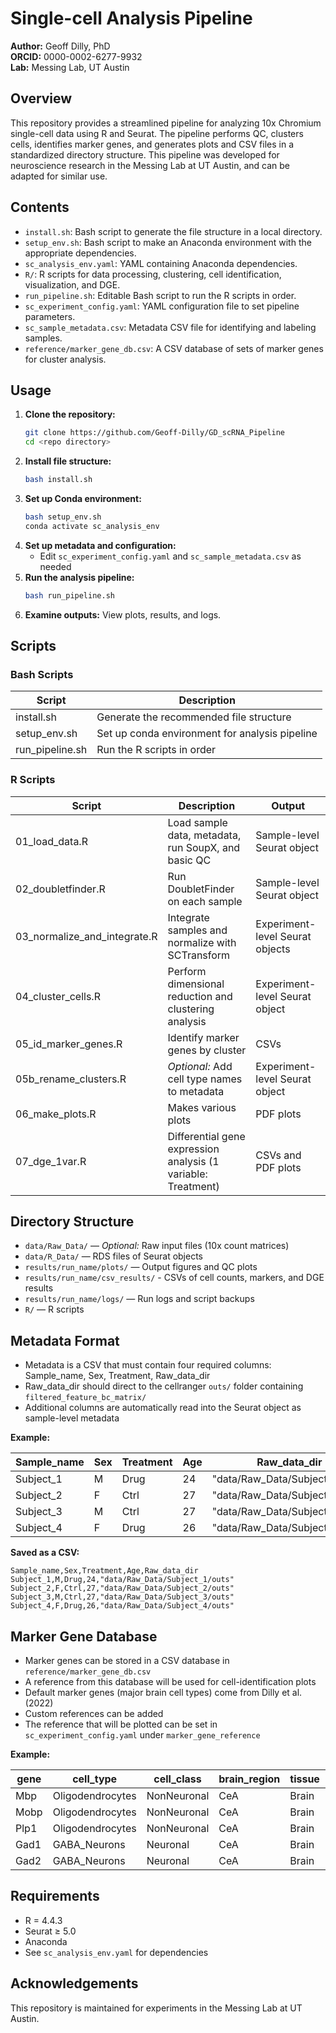 # Single-cell Analysis Pipeline 

**Author:** Geoff Dilly, PhD  
**ORCID:** 0000-0002-6277-9932  
**Lab:** Messing Lab, UT Austin

## Overview

This repository provides a streamlined pipeline for analyzing 10x Chromium single-cell data using R and Seurat. The pipeline performs QC, clusters cells, identifies marker genes, and generates plots and CSV files in a standardized directory structure. This pipeline was developed for neuroscience research in the Messing Lab at UT Austin, and can be adapted for similar use. 

## Contents

- `install.sh`: Bash script to generate the file structure in a local directory. 
- `setup_env.sh`: Bash script to make an Anaconda environment with the appropriate dependencies.
- `sc_analysis_env.yaml`: YAML containing Anaconda dependencies.
- `R/`: R scripts for data processing, clustering, cell identification, visualization, and DGE.
- `run_pipeline.sh`: Editable Bash script to run the R scripts in order.
- `sc_experiment_config.yaml`: YAML configuration file to set pipeline parameters.
- `sc_sample_metadata.csv`: Metadata CSV file for identifying and labeling samples.
- `reference/marker_gene_db.csv`: A CSV database of sets of marker genes for cluster analysis.

## Usage

1. **Clone the repository:**
    ```sh
    git clone https://github.com/Geoff-Dilly/GD_scRNA_Pipeline
    cd <repo directory>
    ```
2. **Install file structure:**
    ```sh
    bash install.sh
    ```
3. **Set up Conda environment:**
    ```sh
    bash setup_env.sh
    conda activate sc_analysis_env
    ```
4. **Set up metadata and configuration:**
    - Edit `sc_experiment_config.yaml` and `sc_sample_metadata.csv` as needed
5. **Run the analysis pipeline:**
    ```sh
    bash run_pipeline.sh
    ```
6. **Examine outputs:**
   View plots, results, and logs.

## Scripts

### Bash Scripts
| Script | Description |
|---|---|
| install.sh | Generate the recommended file structure | 
| setup_env.sh | Set up conda environment for analysis pipeline | 
| run_pipeline.sh | Run the R scripts in order | 

### R Scripts
| Script | Description | Output |
|---|---|---|
| 01_load_data.R | Load sample data, metadata, run SoupX, and basic QC | Sample-level Seurat object |
| 02_doubletfinder.R | Run DoubletFinder on each sample | Sample-level Seurat object |
| 03_normalize_and_integrate.R | Integrate samples and normalize with SCTransform | Experiment-level Seurat objects |
| 04_cluster_cells.R | Perform dimensional reduction and clustering analysis | Experiment-level Seurat object |
| 05_id_marker_genes.R | Identify marker genes by cluster | CSVs |
| 05b_rename_clusters.R | *Optional:* Add cell type names to metadata | Experiment-level Seurat object |
| 06_make_plots.R | Makes various plots | PDF plots |
| 07_dge_1var.R | Differential gene expression analysis (1 variable: Treatment) | CSVs and PDF plots|

## Directory Structure

- `data/Raw_Data/` — *Optional:* Raw input files (10x count matrices)
- `data/R_Data/` — RDS files of Seurat objects 
- `results/run_name/plots/` — Output figures and QC plots
- `results/run_name/csv_results/` - CSVs of cell counts, markers, and DGE results
- `results/run_name/logs/` — Run logs and script backups
- `R/` — R scripts

## Metadata Format

- Metadata is a CSV that must contain four required columns: Sample_name, Sex, Treatment, Raw_data_dir
- Raw_data_dir should direct to the cellranger `outs/` folder containing `filtered_feature_bc_matrix/`
- Additional columns are automatically read into the Seurat object as sample-level metadata

**Example:**

| Sample_name | Sex | Treatment | Age | Raw_data_dir |
|---|---|---|---|---|
| Subject_1 | M | Drug | 24 | "data/Raw_Data/Subject_1/outs" |
| Subject_2 | F | Ctrl | 27 | "data/Raw_Data/Subject_2/outs" |
| Subject_3 | M | Ctrl | 27 | "data/Raw_Data/Subject_3/outs" |
| Subject_4 | F | Drug | 26 | "data/Raw_Data/Subject_4/outs" |

**Saved as a CSV:**
```
Sample_name,Sex,Treatment,Age,Raw_data_dir
Subject_1,M,Drug,24,"data/Raw_Data/Subject_1/outs"
Subject_2,F,Ctrl,27,"data/Raw_Data/Subject_2/outs"
Subject_3,M,Ctrl,27,"data/Raw_Data/Subject_3/outs"
Subject_4,F,Drug,26,"data/Raw_Data/Subject_4/outs"
```

## Marker Gene Database

- Marker genes can be stored in a CSV database in `reference/marker_gene_db.csv`
- A reference from this database will be used for cell-identification plots
- Default marker genes (major brain cell types) come from Dilly et al. (2022)
- Custom references can be added
- The reference that will be plotted can be set in `sc_experiment_config.yaml` under `marker_gene_reference`

**Example:**

|gene|cell_type|cell_class|brain_region|tissue|species|reference|
|---|----------|----------|------------|------|-------|---------|
|Mbp|Oligodendrocytes|NonNeuronal|CeA|Brain|Rat|Dilly_et_al_2022|
|Mobp|Oligodendrocytes|NonNeuronal|CeA|Brain|Rat|Dilly_et_al_2022|
|Plp1|Oligodendrocytes|NonNeuronal|CeA|Brain|Rat|Dilly_et_al_2022|
|Gad1|GABA_Neurons|Neuronal|CeA|Brain|Rat|Dilly_et_al_2022|
|Gad2|GABA_Neurons|Neuronal|CeA|Brain|Rat|Dilly_et_al_2022|

## Requirements

- R = 4.4.3
- Seurat ≥ 5.0
- Anaconda
- See `sc_analysis_env.yaml` for dependencies

## Acknowledgements

This repository is maintained for experiments in the Messing Lab at UT Austin. 